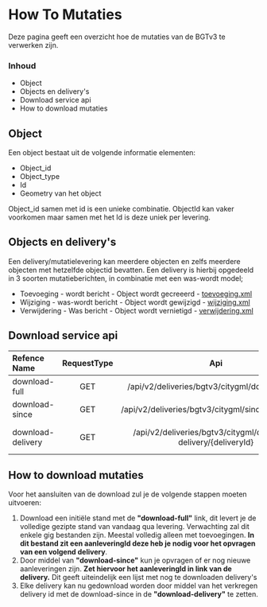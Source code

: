 # How To Mutaties

Deze pagina geeft een overzicht hoe de mutaties van de BGTv3 te verwerken zijn.

### Inhoud

- Object
- Objects en delivery's
- Download service api
- How to download mutaties

## Object
Een object bestaat uit de volgende informatie elementen:
- Object_id
- Object_type
- Id
- Geometry van het object

Object_id samen met id is een unieke combinatie. ObjectId kan vaker voorkomen maar samen met het Id is deze uniek per levering.

## Objects en delivery's
Een delivery/mutatielevering kan meerdere objecten en zelfs meerdere objecten met hetzelfde objectid bevatten. 
Een delivery is hierbij opgedeeld in 3 soorten mutatieberichten, in combinatie met een was-wordt model;
- Toevoeging - wordt bericht - Object wordt gecreeerd - [toevoeging.xml](../blob/master/voorbeeldbericht/toevoeging.xml)
- Wijziging - was-wordt bericht - Object wordt gewijzigd - [wijziging.xml](../blob/master/voorbeeldbericht/wijziging.xml)
- Verwijdering - Was bericht -  Object wordt vernietigd - [verwijdering.xml](../blob/master/voorbeeldbericht/verwijdering.xml)

## Download service api

| Refence Name      | RequestType | Api                                                             | Omschrijving                 |
| :-----------------|:-----------:|:---------------------------------------------------------------:| ----------------------------:|
| download-full     | GET         | /api/v2/deliveries/bgtv3/citygml/download-full                  | Download de initiële stand   |
| download-since    | GET         | /api/v2/deliveries/bgtv3/citygml/since/{deliveryId}             | Download de delivery ids     |
| download-delivery | GET         | /api/v2/deliveries/bgtv3/citygml/download-delivery/{deliveryId} | Download de delivery with id |


## How to download mutaties

Voor het aansluiten van de download zul je de volgende stappen moeten uitvoeren:
1. Download een initiële stand met de **"download-full"** link, dit levert je de volledige gezipte stand van vandaag qua levering. 
Verwachting zal dit enkele gig bestanden zijn. Meestal volledig alleen met toevoegingen. **In dit bestand zit een aanleveringId deze heb je nodig voor het opvragen van een volgend delivery**.
2. Door middel van **"download-since"** kun je opvragen of er nog nieuwe aanleveringen zijn. **Zet hiervoor het aanleveringId in link van de delivery.** 
Dit geeft uiteindelijk een lijst met nog te downloaden delivery's
3. Elke delivery kan nu gedownload worden door middel van het verkregen delivery id met de download-since in de **"download-delivery"** te zetten. 

